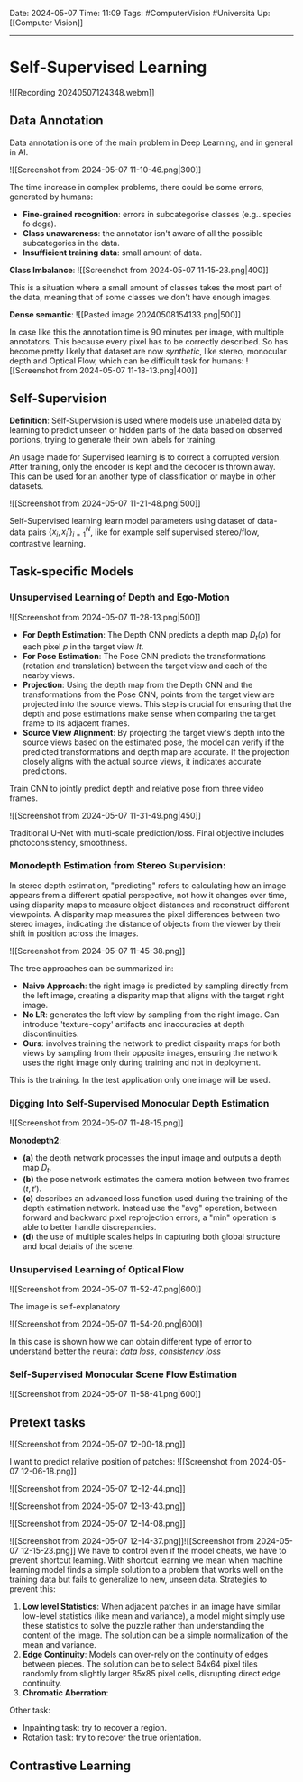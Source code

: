 Date: 2024-05-07
Time: 11:09
Tags: #ComputerVision #Università 
Up: [[Computer Vision]]

---
# Self-Supervised Learning

![[Recording 20240507124348.webm]]

## Data Annotation

Data annotation is one of the main problem in Deep Learning, and in general in AI.

![[Screenshot from 2024-05-07 11-10-46.png|300]]

The time increase in complex problems, there could be some errors, generated by humans:
- **Fine-grained recognition**: errors in subcategorise classes (e.g.. species fo dogs).
- **Class unawareness**: the annotator isn't aware of all the possible subcategories in the data.
- **Insufficient training data**: small amount of data.

**Class Imbalance**:
![[Screenshot from 2024-05-07 11-15-23.png|400]]

This is a situation where a small amount of classes takes the most part of the data, meaning that of some classes we don't have enough images.

**Dense semantic**:
![[Pasted image 20240508154133.png|500]]

In case like this the annotation time is 90 minutes per image, with multiple annotators. This because every pixel has to be correctly described.
So has become pretty likely that dataset are now *synthetic*, like stereo, monocular depth and Optical Flow, which can be difficult task for humans:
![[Screenshot from 2024-05-07 11-18-13.png|400]]


## Self-Supervision

**Definition**:
Self-Supervision is used where models use unlabeled data by learning to predict unseen or hidden parts of the data based on observed portions, trying to generate their own labels for training.

An usage made for Supervised learning is to correct a corrupted version. After training, only the encoder is kept and the decoder is thrown away. This can be used for an another type of classification or maybe in other datasets.

![[Screenshot from 2024-05-07 11-21-48.png|500]]

Self-Supervised learning learn model parameters using dataset of data-data pairs $\{x_i,x_i'\}^N_{i=1}$, like for example self supervised stereo/flow, contrastive learning.


## Task-specific Models

### Unsupervised Learning of Depth and Ego-Motion

![[Screenshot from 2024-05-07 11-28-13.png|500]]

- **For Depth Estimation**: The Depth CNN predicts a depth map $D_t​(p)$ for each pixel $p$ in the target view $It$.
- **For Pose Estimation**: The Pose CNN predicts the transformations (rotation and translation) between the target view and each of the nearby views.
- **Projection**: Using the depth map from the Depth CNN and the transformations from the Pose CNN, points from the target view are projected into the source views. This step is crucial for ensuring that the depth and pose estimations make sense when comparing the target frame to its adjacent frames.
- **Source View Alignment**: By projecting the target view's depth into the source views based on the estimated pose, the model can verify if the predicted transformations and depth map are accurate. If the projection closely aligns with the actual source views, it indicates accurate predictions.

Train CNN to jointly predict depth and relative pose from three video frames. 

![[Screenshot from 2024-05-07 11-31-49.png|450]]

Traditional U-Net with multi-scale prediction/loss. Final objective includes photoconsistency, smoothness. 

### Monodepth Estimation from Stereo Supervision:
In stereo depth estimation, "predicting" refers to calculating how an image appears from a different spatial perspective, not how it changes over time, using disparity maps to measure object distances and reconstruct different viewpoints. A disparity map measures the pixel differences between two stereo images, indicating the distance of objects from the viewer by their shift in position across the images.

![[Screenshot from 2024-05-07 11-45-38.png]]

The tree approaches can be summarized in:
- **Naive Approach**: the right image is predicted by sampling directly from the left image, creating a disparity map that aligns with the target right image.
- **No LR**: generates the left view by sampling from the right image. Can introduce 'texture-copy' artifacts and inaccuracies at depth discontinuities.
- **Ours**: involves training the network to predict disparity maps for both views by sampling from their opposite images, ensuring the network uses the right image only during training and not in deployment.

This is the training. In the test application only one image will be used.

### Digging Into Self-Supervised Monocular Depth Estimation

![[Screenshot from 2024-05-07 11-48-15.png]]

**Monodepth2**:
- **(a)** the depth network processes the input image and outputs a depth map $D_t$.
- **(b)** the pose network estimates the camera motion between two frames $(t,t')$. 
- **(c)** describes an advanced loss function used during the training of the depth estimation network. Instead use the "avg" operation, between forward and backward pixel reprojection errors, a "min" operation is able to better handle discrepancies.
- **(d)** the use of multiple scales helps in capturing both global structure and local details of the scene.

### Unsupervised Learning of Optical Flow

![[Screenshot from 2024-05-07 11-52-47.png|600]]

The image is self-explanatory

![[Screenshot from 2024-05-07 11-54-20.png|600]]

In this case is shown how we can obtain different type of error to understand better the neural: *data loss*, *consistency loss*

### Self-Supervised Monocular Scene Flow Estimation

![[Screenshot from 2024-05-07 11-58-41.png|600]]

## Pretext tasks

![[Screenshot from 2024-05-07 12-00-18.png]]

I want to predict relative position of patches:
![[Screenshot from 2024-05-07 12-06-18.png]]

![[Screenshot from 2024-05-07 12-12-44.png]]

![[Screenshot from 2024-05-07 12-13-43.png]]

![[Screenshot from 2024-05-07 12-14-08.png]]

![[Screenshot from 2024-05-07 12-14-37.png]]![[Screenshot from 2024-05-07 12-15-23.png]]
We have to control even if the model cheats, we have to prevent shortcut learning. With shortcut learning we mean when machine learning model finds a simple solution to a problem that works well on the training data but fails to generalize to new, unseen data. Strategies to prevent this:
1. **Low level Statistics**: When adjacent patches in an image have similar low-level statistics (like mean and variance), a model might simply use these statistics to solve the puzzle rather than understanding the content of the image. The solution can be a simple normalization of the mean and variance.
2. **Edge Continuity**: Models can over-rely on the continuity of edges between pieces. The solution can be to select 64x64 pixel tiles randomly from slightly larger 85x85 pixel cells, disrupting direct edge continuity.
3. **Chromatic Aberration**: 


Other task:
- Inpainting task: try to recover a region.
- Rotation task: try to recover the true orientation.






## Contrastive Learning

